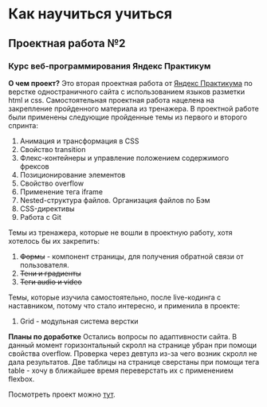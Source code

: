 # Как научиться учиться
## Проектная работа №2
###  Курс веб-программирования Яндекс Практикум
**О чем проект?**
Это вторая проектная работа от [Яндекс Практикума](https://practicum.yandex.ru/) по верстке одностраничного сайта с использованием языков разметки html и css.
Самостоятельная проектная работа нацелена на закрепление пройденного материала из тренажера. В проектной работе были применены следующие пройденные темы из первого и второго спринта:
1. Анимация и трансформация в CSS
2. Свойство transition
3. Флекс-контейнеры и управление положением содержимого фрексов
4. Позиционирование элементов
5. Свойство overflow
6. Применение тега iframe
7. Nested-структура файлов. Организация файлов по Бэм
8. CSS-директивы
7. Работа с Git

Темы из тренажера, которые не вошли в проектную работу, хотя хотелось бы их закрепить:

1. ~~Формы~~ - компонент страницы, для получения обратной связи от пользователя.
2. ~~Тени и градиенты~~
3. ~~Теги audio и video~~

Темы, которые изучила самостоятельно, после live-кодинга с наставником, потому что стало интересно, и применила в проекте:

1. Grid - модульная система верстки

  **Планы по доработке**
  Остались вопросы по адаптивности сайта. В данный момент горизонтальный скролл на странице убран при помощи свойства overflow. Проверка через девтулз из-за чего возник скролл не дала результатов.
  Две таблицы на странице сверстаны при помощи тега table - хочу в ближайшее время переверстать их с применением flexbox.

Посмотреть проект можно [тут]( https://juliamacfiurst.github.io/how-to-learn/).
